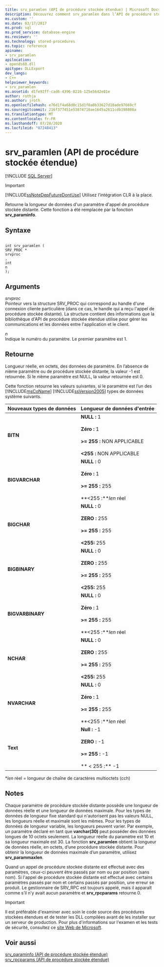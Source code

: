 ```yaml
---
title: srv_paramlen (API de procédure stockée étendue) | Microsoft Docs
description: Découvrez comment srv_paramlen dans l’API de procédure stockée étendue retourne la longueur des données d’un paramètre d’appel de procédure stockée distante.
ms.custom: ''
ms.date: 03/17/2017
ms.prod: sql
ms.prod_service: database-engine
ms.reviewer: ''
ms.technology: stored-procedures
ms.topic: reference
apiname:
- srv_paramlen
apilocation:
- opends60.dll
apitype: DLLExport
dev_langs:
- C++
helpviewer_keywords:
- srv_paramlen
ms.assetid: d1fe92ff-cad6-4396-8216-125e5642e81e
author: rothja
ms.author: jroth
ms.openlocfilehash: e76d1f4a68d0c15d1f0a0b33627d18ade97669cf
ms.sourcegitcommit: 216f377451e53874718ae1645a2611cdb198808a
ms.translationtype: MT
ms.contentlocale: fr-FR
ms.lasthandoff: 07/28/2020
ms.locfileid: "87248413"
---
```

# <a name="srv_paramlen-extended-stored-procedure-api"></a>srv_paramlen (API de procédure stockée étendue)
 [!INCLUDE [SQL Server](../../includes/applies-to-version/sqlserver.md)]
    
> [!IMPORTANT]  
>  [!INCLUDE[ssNoteDepFutureDontUse](../../includes/ssnotedepfuturedontuse-md.md)] Utilisez l’intégration CLR à la place.  
  
 Retourne la longueur de données d'un paramètre d'appel de procédure stockée distante. Cette fonction a été remplacée par la fonction **srv_paraminfo**.  
  
## <a name="syntax"></a>Syntaxe  
  
```  
  
int srv_paramlen (  
SRV_PROC *  
srvproc  
,  
int  
n   
);  
```  
  
## <a name="arguments"></a>Arguments  
 *srvproc*  
 Pointeur vers la structure SRV_PROC qui correspond au handle d'une connexion cliente particulière (dans ce cas, le handle qui a reçu l'appel de procédure stockée distante). La structure contient des informations que la bibliothèque d'API de procédure stockée étendue utilise pour gérer les communications et les données entre l'application et le client.  
  
 *n*  
 Indique le numéro du paramètre. Le premier paramètre est 1.  
  
## <a name="returns"></a>Retourne  
 Longueur réelle, en octets, des données de paramètre. En l’absence de *n*ième paramètre ou de procédure stockée distante, la valeur -1 est retournée. Si le *n*ième paramètre est NULL, la valeur retournée est 0.  
  
 Cette fonction retourne les valeurs suivantes, si le paramètre est l’un des [!INCLUDE[msCoName](../../includes/msconame-md.md)] [!INCLUDE[ssVersion2005](../../includes/ssversion2005-md.md)] types de données système suivants.  
  
|Nouveaux types de données|Longueur de données d'entrée|  
|--------------------|-----------------------|  
|**BITN**|**NULL :** 1<br /><br /> **Zéro :** 1<br /><br /> **>= 255 :** NON APPLICABLE<br /><br /> **<255 :** NON APPLICABLE|  
|**BIGVARCHAR**|**NULL :** 0<br /><br /> **Zéro :** 1<br /><br /> **>= 255 :** 255<br /><br /> **<255 :***len* réel|  
|**BIGCHAR**|**NULL :** 0<br /><br /> **ZERO :** 255<br /><br /> **>= 255 :** 255<br /><br /> **<255:** 255|  
|**BIGBINARY**|**NULL :** 0<br /><br /> **ZERO :** 255<br /><br /> **>= 255 :** 255<br /><br /> **<255:** 255|  
|**BIGVARBINARY**|**NULL :** 0<br /><br /> **Zéro :** 1<br /><br /> **>= 255 :** 255<br /><br /> **<255 :***len* réel|  
|**NCHAR**|**NULL :** 0<br /><br /> **ZERO :** 255<br /><br /> **>= 255 :** 255<br /><br /> **<255:** 255|  
|**NVARCHAR**|**NULL :** 0<br /><br /> **Zéro :** 1<br /><br /> **>= 255 :** 255<br /><br /> **<255 :***len* réel|  
|**Text**|**Null :** -1<br /><br /> **ZERO :** -1<br /><br /> **>= 255 :** -1<br /><br /> ** \< 255 :** -1|  
  
 \**len* réel = longueur de chaîne de caractères multioctets (cch)  
  
## <a name="remarks"></a>Notes  
 Chaque paramètre de procédure stockée distante possède une longueur de données réelle et une longueur de données maximale. Pour les types de données de longueur fixe standard qui n'autorisent pas les valeurs NULL, les longueurs réelle et maximale sont les mêmes. Pour les types de données de longueur variable, les longueurs peuvent varier. Par exemple, un paramètre déclaré en tant que **varchar(30)** peut posséder des données longues de 10 octets seulement. La longueur réelle du paramètre est 10 et sa longueur maximale est 30. La fonction **srv_paramlen** obtient la longueur de données réelle, en octets, d’une procédure stockée distante. Pour obtenir la longueur de données maximale d’un paramètre, utilisez **srv_parammaxlen**.  
  
 Quand un appel de procédure stockée distante est effectué avec des paramètres, ceux-ci peuvent être passés par nom ou par position (sans nom). Si l'appel de procédure stockée distante est effectué avec certains paramètres passés par nom et certains passés par position, une erreur se produit. Le gestionnaire de SRV_RPC est toujours appelé, mais il apparaît comme s’il n’y avait aucun paramètre et **srv_rpcparams** retourne 0.  
  
> [!IMPORTANT]  
>  Il est préférable d'examiner avec soin le code source des procédures stockées étendues et de tester les DLL compilées avant de les installer sur un serveur de production. Pour plus d'informations sur l'examen et les tests de sécurité, consultez ce [site Web de Microsoft](https://go.microsoft.com/fwlink/?LinkID=54761&amp;clcid=0x409https://msdn.microsoft.com/security/).  
  
## <a name="see-also"></a>Voir aussi  
 [srv_paraminfo &#40;API de procédure stockée étendue&#41;](../../relational-databases/extended-stored-procedures-reference/srv-paraminfo-extended-stored-procedure-api.md)   
 [srv_rpcparams &#40;API de procédure stockée étendue&#41;](../../relational-databases/extended-stored-procedures-reference/srv-rpcparams-extended-stored-procedure-api.md)  
  
  

